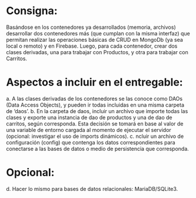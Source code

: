 # Consigna:
Basándose en los contenedores ya desarrollados (memoria, archivos) desarrollar dos contenedores más (que cumplan con la misma interfaz) que permitan realizar las operaciones básicas de CRUD en MongoDb (ya sea local o remoto) y en Firebase. Luego, para cada contenedor, crear dos clases derivadas, una para trabajar con Productos, y otra para trabajar con Carritos.

# Aspectos a incluir en el entregable: 
a. A las clases derivadas de los contenedores se las conoce como DAOs (Data Access Objects), y pueden ir todas incluidas en una misma carpeta de ‘daos’.
b. En la carpeta de daos, incluir un archivo que importe todas las clases y exporte una instancia de dao de productos y una de dao de carritos, según corresponda. Esta decisión se tomará en base al valor de una variable de entorno cargada al momento de ejecutar el servidor (opcional: investigar el uso de imports dinámicos).
c. ncluir un archivo de configuración (config) que contenga los datos correspondientes para conectarse a las bases de datos o medio de persistencia que corresponda.

# Opcional:
d. Hacer lo mismo para bases de datos relacionales: MariaDB/SQLite3.